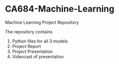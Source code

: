 # CA684-Machine-Learning
Machine Learning Project Repository


The repository contains
1. Python files for all 3 models
2. Project Report
3. Project Presentation
4. Videocast of presentation


